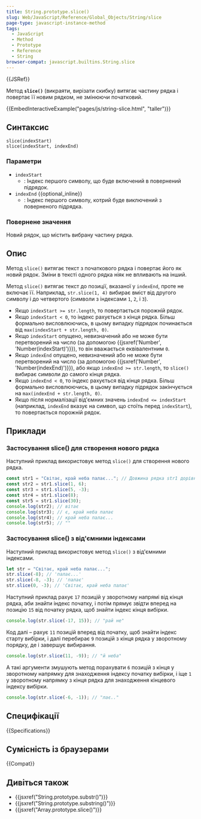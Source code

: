 ```yaml
---
title: String.prototype.slice()
slug: Web/JavaScript/Reference/Global_Objects/String/slice
page-type: javascript-instance-method
tags:
  - JavaScript
  - Method
  - Prototype
  - Reference
  - String
browser-compat: javascript.builtins.String.slice
---
```


{{JSRef}}

Метод **`slice()`** (викраяти, вирізати скибку) витягає частину рядка і повертає її новим рядком, не змінюючи початковий.

{{EmbedInteractiveExample("pages/js/string-slice.html", "taller")}}

## Синтаксис

```js-nolint
slice(indexStart)
slice(indexStart, indexEnd)
```

### Параметри

- `indexStart`
  - : Індекс першого символу, що буде включений в повернений підрядок.
- `indexEnd` {{optional_inline}}
  - : Індекс першого символу, котрий буде виключений з поверненого підрядка.

### Повернене значення

Новий рядок, що містить вибрану частину рядка.

## Опис

Метод `slice()` витягає текст з початкового рядка і повертає його як новий рядок. Зміни в тексті одного рядка ніяк не впливають на інший.

Метод `slice()` витягає текст до позиції, вказаної у `indexEnd`, проте не включає її. Наприклад, `str.slice(1, 4)` вибирає вміст від другого символу і до четвертого (символи з індексами `1`, `2`, і `3`).

- Якщо `indexStart >= str.length`, то повертається порожній рядок.
- Якщо `indexStart < 0`, то індекс рахується з кінця рядка. Більш формально висловлюючись, в цьому випадку підрядок починається від `max(indexStart + str.length, 0)`.
- Якщо `indexStart` опущено, невизначений або не може бути перетворений на число (за допомогою {{jsxref('Number', 'Number(indexStart)')}}), то він вважається еквівалентним `0`.
- Якщо `indexEnd` опущено, невизначений або не може бути перетворений на число (за допомогою {{jsxref('Number', 'Number(indexEnd)')}}), або якщо `indexEnd >= str.length`, то `slice()` вибирає символи до самого кінця рядка.
- Якщо `indexEnd < 0`, то індекс рахується від кінця рядка. Більш формально висловлюючись, в цьому випадку підрядок закінчується на `max(indexEnd + str.length, 0)`.
- Якщо після нормалізації від'ємних значень `indexEnd <= indexStart` (наприклад, `indexEnd` вказує на символ, що стоїть перед `indexStart`), то повертається порожній рядок.

## Приклади

### Застосування slice() для створення нового рядка

Наступний приклад використовує метод `slice()` для створення нового рядка.

```js
const str1 = "Світає, край неба палає..."; // Довжина рядка str1 дорівнює 26.
const str2 = str1.slice(1, 6);
const str3 = str1.slice(5, -3);
const str4 = str1.slice(8);
const str5 = str1.slice(30);
console.log(str2); // вітає
console.log(str3); // є, край неба палає
console.log(str4); // край неба палає...
console.log(str5); // ""
```

### Застосування slice() з від'ємними індексами

Наступний приклад використовує метод `slice()` з від'ємними індексами.

```js
let str = "Світає, край неба палає...";
str.slice(-8); // 'палає...'
str.slice(-8, -3); // 'палає'
str.slice(0, -3); // 'Світає, край неба палає'
```

Наступний приклад рахує `17` позицій у зворотному напрямі від кінця рядка, аби знайти індекс початку, і потім прямує звідти вперед на позицію `15` від початку рядка, щоб знайти індекс кінця вибірки.

```js
console.log(str.slice(-17, 15)); // "рай не"
```

Код далі – рахує `11` позицій вперед від початку, щоб знайти індекс старту вибірки, і далі перебирає `9` позицій з кінця рядка у зворотному порядку, де і завершує вибирання.

```js
console.log(str.slice(11, -9)); // "й неба"
```

А такі аргументи змушують метод порахувати `6` позицій з кінця у зворотному напрямку для знаходження індексу початку вибірки, і іще `1` у зворотному напрямку з кінця рядка для знаходження кінцевого індексу вибірки.

```js
console.log(str.slice(-6, -1)); // "лає.."
```

## Специфікації

{{Specifications}}

## Сумісність із браузерами

{{Compat}}

## Дивіться також

- {{jsxref("String.prototype.substr()")}}
- {{jsxref("String.prototype.substring()")}}
- {{jsxref("Array.prototype.slice()")}}
